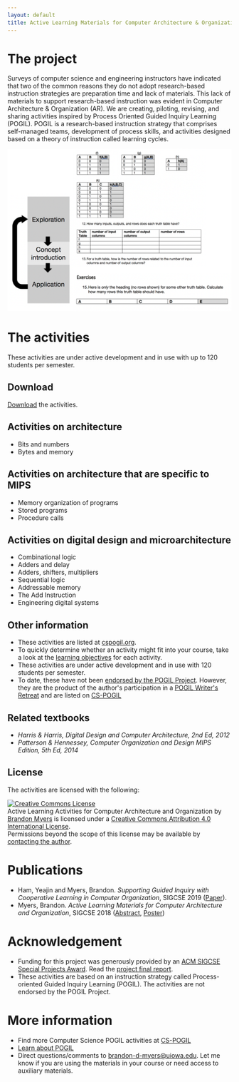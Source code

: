 ```yaml
---
layout: default
title: Active Learning Materials for Computer Architecture & Organization
---
```


# The project

Surveys of computer science and engineering instructors have indicated that two of the common reasons they do not adopt research-based instruction strategies are preparation time and lack of materials. This lack of materials to support research-based instruction was evident in Computer Architecture & Organization (AR). We are creating, piloting, revising, and sharing activities inspired by Process Oriented Guided Inquiry Learning (POGIL). POGIL is a research-based instruction strategy that comprises self-managed teams, development of process skills, and activities designed based on a theory of instruction called learning cycles.

<img src="img/combinational_cycle.png" alt="An example of the learning cycle in an activity on truth tables. The exploration phase asks students to record the number of rows and inputs of truth tables, the concept invention phase asks them to infer the relationship of number of rows to number of inputs, and the application phase asks them to use this concept in a new problem." />

# The activities

These activities are under active development and in use with up to 120 students per semester.

## Download

[Download](https://iowa-my.sharepoint.com/:f:/g/personal/bdmyers_uiowa_edu/Eruf6jcdgYRHnHdkB4_84ioBHoqowvUTXwhN262rNZ32gQ?e=F2fcZz) the activities.

## Activities on architecture

* Bits and numbers
* Bytes and memory

## Activities on architecture that are specific to MIPS

* Memory organization of programs
* Stored programs
* Procedure calls

## Activities on digital design and microarchitecture

* Combinational logic
* Adders and delay
* Adders, shifters, multipliers
* Sequential logic
* Addressable memory
* The Add Instruction
* Engineering digital systems

## Other information

* These activities are listed at [cspogil.org](http://cspogil.org/Architecture+and+Organization).
* To quickly determine whether an activity might fit into your course, take a look at the [learning objectives](docs/learning_objectives.pdf) for each activity.
* These activities are under active development and in use with 120 students per semester.
* To date, these have not been [endorsed by the POGIL Project](https://pogil.org/authoring-materials/endorsement-publication). However, they are the product of the author's participation in a [POGIL Writer's Retreat](https://events.pogil.org/event-2783495) and are listed on [CS-POGIL](http://cspogil.org/Architecture+and+Organization)

## Related textbooks

* _Harris & Harris, Digital Design and Computer Architecture, 2nd Ed, 2012_ 
* _Patterson & Hennessey, Computer Organization and Design MIPS Edition, 5th Ed, 2014_

## License

The activities are licensed with the following:

<a rel="license" href="http://creativecommons.org/licenses/by/4.0/"><img alt="Creative Commons License" style="border-width:0" src="https://i.creativecommons.org/l/by/4.0/88x31.png" /></a><br /><span xmlns:dct="http://purl.org/dc/terms/" property="dct:title">Active Learning Activities for Computer Architecture and Organization</span> by <a xmlns:cc="http://creativecommons.org/ns#" href="http://homepage.cs.uiowa.edu/~bdmyers/" property="cc:attributionName" rel="cc:attributionURL">Brandon Myers</a> is licensed under a <a rel="license" href="http://creativecommons.org/licenses/by/4.0/">Creative Commons Attribution 4.0 International License</a>.<br />Permissions beyond the scope of this license may be available by <a xmlns:cc="http://creativecommons.org/ns#" href="mailto:brandon-d-myers@uiowa.edu" rel="cc:morePermissions">contacting the author</a>.

# Publications

* Ham, Yeajin and Myers, Brandon. _Supporting Guided Inquiry with Cooperative Learning in Computer Organization_, SIGCSE 2019 ([Paper](https://dl.acm.org/citation.cfm?id=3287355)).
* Myers, Brandon. _Active Learning Materials for Computer Architecture and Organization_, SIGCSE 2018 ([Abstract](https://dl.acm.org/citation.cfm?id=3159450.3162262), [Poster](http://homepage.cs.uiowa.edu/~bdmyers/papers/myers_pogil_sigcse2018.pdf))

# Acknowledgement

* Funding for this project was generously provided by an [ACM SIGCSE Special Projects Award](https://sigcse.org/sigcse/programs/special/awards). Read the [project final report](docs/SP-report-2017-myers.pdf).
* These activities are based on an instruction strategy called Process-oriented Guided Inquiry Learning (POGIL). The activities are not endorsed by the POGIL Project.

# More information

* Find more Computer Science POGIL activities at [CS-POGIL](http://cspogil.org/Home)
* [Learn about POGIL](https://pogil.org/)
* Direct questions/comments to [brandon-d-myers@uiowa.edu](mailto:brandon-d-myers@uiowa.edu). Let me know if you are using the materials in your course or need access to auxiliary materials.



